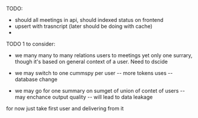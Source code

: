 TODO:

- should all meetings in api, should indexed status on frontend
- upsert with trasncript (later should be doing with cache)
- 



TODO 1
to consider:

- we many many to many relations users to meetings yet only one surrary, though it's based on general context of a user. Need to dscide
- we may switch to one cummspy per user 
-- more tokens uses
-- database change

- we may go for one summary on sumget of union of contet of users
-- may enchance output quality
-- will lead to data leakage

for now just take first user and delivering from it